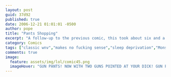 ```yaml
---
layout: post
guid: 37d92
published: true
date: 2006-12-21 01:01:01 -0500
author: pope
title: "Pants Shopping"
excerpt: "A follow-up to the previous comic, this took about six and a half months to produce, and we had no idea what we were doing the entire time. Is it funny? hard to say. Maybe stay up for a good solid semester or two and then come back and let us know."
category: Comics
tags: ["classic wnv","makes no fucking sense","sleep deprivation","Monster energy"]
comments: true 
image:
  feature: assets/img/lol/comic45.png
  imageHover: "GUN PANTS! NOW WITH TWO GUNS POINTED AT YOUR DICK! GUN PANTS!"
---
```


